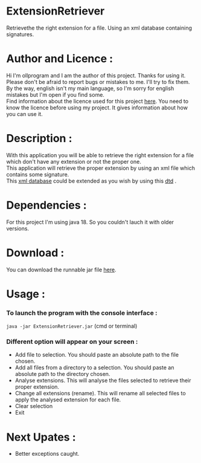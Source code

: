 # ExtensionRetriever
Retrievethe the right extension for a file. Using an xml database containing signatures.
# Author and Licence :
Hi I'm ollprogram and I am the author of this project. Thanks for using it. </br>Please don't be afraid to report bugs or mistakes to me. I'll try to fix them. By the way, english isn't my main language, so I'm sorry for english mistakes but I'm open if you find some. </br>
Find information about the licence used for this project [here](https://github.com/ollprogram/ExtensionRetriever/blob/main/LICENSE).
You need to know the licence before using my project. It gives information about how you can use it.
# Description :
With this application you will be able to retrieve the right extension for a file which don't have any extension or not the proper one.
</br>This application will retrieve the proper extension by using an xml file which contains some signature.
</br>This [xml database](https://github.com/ollprogram/ExtensionRetriever/blob/main/resources/filesTypes.xml) could be extended as you wish by using this [dtd]() .
# Dependencies :
For this project I'm using java 18. So you couldn't lauch it with older versions.
# Download :
You can download the runnable jar file [here]().
# Usage :
<h3> To launch the program with the console interface : </h3>
<code>java -jar ExtensionRetriever.jar</code> (cmd or terminal)

<h3> Different option will appear on your screen : </h3>
<ul>
  <li>Add file to selection. You should paste an absolute path to the file chosen.</li>
  <li>Add all files from a directory to a selection. You should paste an absolute path to the directory chosen.</li>
  <li>Analyse extensions. This will analyse the files selected to retrieve their proper extension.</li>
  <li>Change all extensions (rename). This will rename all selected files to apply the analysed extension for each file.</li>
  <li>Clear selection</li>
  <li>Exit</li>
</ul>

# Next Upates :
- Better exceptions caught.
